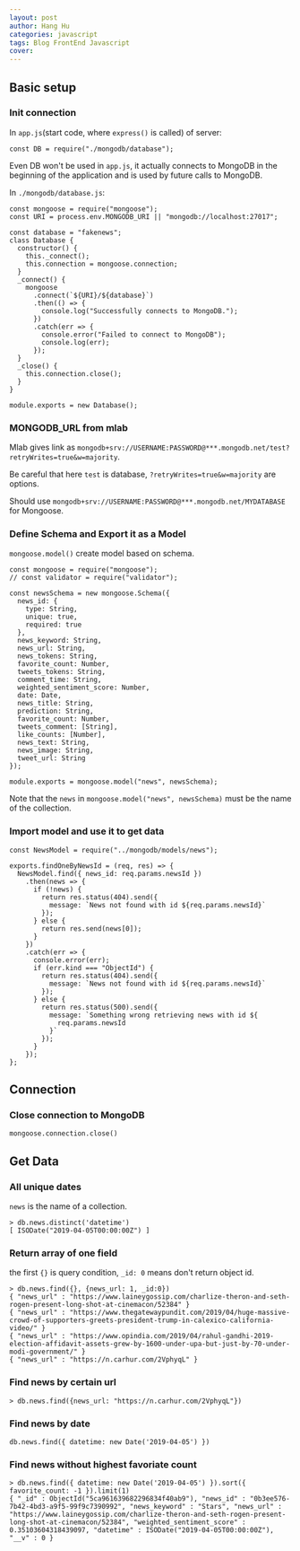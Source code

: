 ```yaml
---
layout: post
author: Hang Hu
categories: javascript
tags: Blog FrontEnd Javascript 
cover: 
---
```

## Basic setup

### Init connection


In `app.js`(start code, where `express()` is called) of server:

```
const DB = require("./mongodb/database");
```


Even DB won't be used in `app.js`, it actually connects to MongoDB in the beginning of the application and is used by future calls to MongoDB.


In `./mongodb/database.js`:


```
const mongoose = require("mongoose");
const URI = process.env.MONGODB_URI || "mongodb://localhost:27017";

const database = "fakenews";
class Database {
  constructor() {
    this._connect();
    this.connection = mongoose.connection;
  }
  _connect() {
    mongoose
      .connect(`${URI}/${database}`)
      .then(() => {
        console.log("Successfully connects to MongoDB.");
      })
      .catch(err => {
        console.error("Failed to connect to MongoDB");
        console.log(err);
      });
  }
  _close() {
    this.connection.close();
  }
}

module.exports = new Database();
```


### MONGODB_URL from mlab


Mlab gives link as `mongodb+srv://USERNAME:PASSWORD@***.mongodb.net/test?retryWrites=true&w=majority`.


Be careful that here `test` is database, `?retryWrites=true&w=majority` are options.


Should use `mongodb+srv://USERNAME:PASSWORD@***.mongodb.net/MYDATABASE` for Mongoose.


### Define Schema and Export it as a Model


`mongoose.model()` create model based on schema.


```
const mongoose = require("mongoose");
// const validator = require("validator");

const newsSchema = new mongoose.Schema({
  news_id: {
    type: String,
    unique: true,
    required: true
  },
  news_keyword: String,
  news_url: String,
  news_tokens: String,
  favorite_count: Number,
  tweets_tokens: String,
  comment_time: String,
  weighted_sentiment_score: Number,
  date: Date,
  news_title: String,
  prediction: String,
  favorite_count: Number,
  tweets_comment: [String],
  like_counts: [Number],
  news_text: String,
  news_image: String,
  tweet_url: String
});

module.exports = mongoose.model("news", newsSchema);
```

Note that the `news` in `mongoose.model("news", newsSchema)` must be the name of the collection.

### Import model and use it to get data


```
const NewsModel = require("../mongodb/models/news");

exports.findOneByNewsId = (req, res) => {
  NewsModel.find({ news_id: req.params.newsId })
    .then(news => {
      if (!news) {
        return res.status(404).send({
          message: `News not found with id ${req.params.newsId}`
        });
      } else {
        return res.send(news[0]);
      }
    })
    .catch(err => {
      console.error(err);
      if (err.kind === "ObjectId") {
        return res.status(404).send({
          message: `News not found with id ${req.params.newsId}`
        });
      } else {
        return res.status(500).send({
          message: `Something wrong retrieving news with id ${
            req.params.newsId
          }`
        });
      }
    });
};
```


## Connection


### Close connection to MongoDB


```
mongoose.connection.close()
```


## Get Data


### All unique dates


`news` is the name of a collection.


```
> db.news.distinct('datetime')
[ ISODate("2019-04-05T00:00:00Z") ]
```


### Return array of one field


the first `{}` is query condition, `_id: 0` means don't return object id.


```
> db.news.find({}, {news_url: 1, _id:0})
{ "news_url" : "https://www.laineygossip.com/charlize-theron-and-seth-rogen-present-long-shot-at-cinemacon/52384" }
{ "news_url" : "https://www.thegatewaypundit.com/2019/04/huge-massive-crowd-of-supporters-greets-president-trump-in-calexico-california-video/" }
{ "news_url" : "https://www.opindia.com/2019/04/rahul-gandhi-2019-election-affidavit-assets-grew-by-1600-under-upa-but-just-by-70-under-modi-government/" }
{ "news_url" : "https://n.carhur.com/2VphyqL" }
```


### Find news by certain url


```
> db.news.find({news_url: "https://n.carhur.com/2VphyqL"})
```


### Find news by date


```
db.news.find({ datetime: new Date('2019-04-05') })
```


### Find news without highest favoriate count


```
> db.news.find({ datetime: new Date('2019-04-05') }).sort({ favorite_count: -1 }).limit(1)
{ "_id" : ObjectId("5ca961639682296834f40ab9"), "news_id" : "0b3ee576-7b42-4bd3-a9f5-99f9c7390992", "news_keyword" : "Stars", "news_url" : "https://www.laineygossip.com/charlize-theron-and-seth-rogen-present-long-shot-at-cinemacon/52384", "weighted_sentiment_score" : 0.35103604318439097, "datetime" : ISODate("2019-04-05T00:00:00Z"), "__v" : 0 }
```
